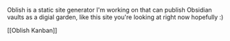 Oblish is a static site generator I'm working on that can publish Obsidian vaults as a digial garden, like this site you're looking at right now hopefully :)

[[Oblish Kanban]]